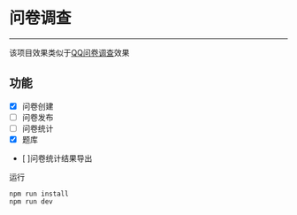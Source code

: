 # 问卷调查
----------
该项目效果类似于[QQ问卷调查](https://wj.qq.com/guide.html)效果

功能
-------------------
- [x] 问卷创建
- [ ] 问卷发布
- [ ] 问卷统计
- [x] 题库
- [ ]问卷统计结果导出

运行
```
npm run install
npm run dev
```
